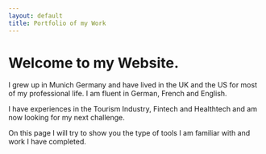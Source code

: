 ```yaml
---
layout: default
title: Portfolio of my Work
---
```

# Welcome to my Website. 

I grew up in Munich Germany and have lived in the UK and the US for most of my professional life. I am fluent in German, French and English.

I have experiences in the Tourism Industry, Fintech and Healthtech and am now looking for my next challenge.

On this page I will try to show you the type of tools I am familiar with and work I have completed.
